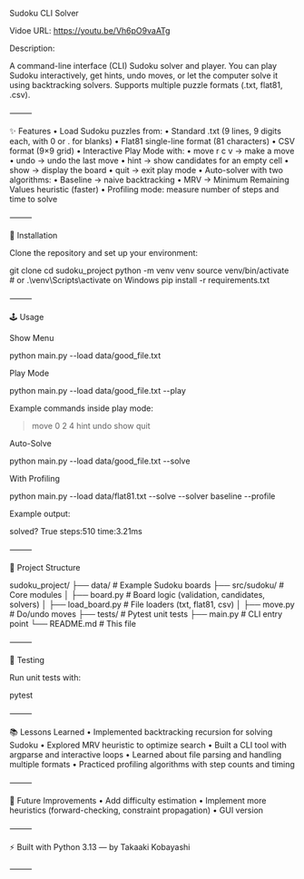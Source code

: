 Sudoku CLI Solver

Vidoe URL: https://youtu.be/Vh6pO9vaATg



Description:

A command-line interface (CLI) Sudoku solver and player.
You can play Sudoku interactively, get hints, undo moves, or let the computer solve it using backtracking solvers. Supports multiple puzzle formats (.txt, flat81, .csv).

⸻

✨ Features
	•	Load Sudoku puzzles from:
	•	Standard .txt (9 lines, 9 digits each, with 0 or . for blanks)
	•	Flat81 single-line format (81 characters)
	•	CSV format (9×9 grid)
	•	Interactive Play Mode with:
	•	move r c v → make a move
	•	undo → undo the last move
	•	hint → show candidates for an empty cell
	•	show → display the board
	•	quit → exit play mode
	•	Auto-solver with two algorithms:
	•	Baseline → naive backtracking
	•	MRV → Minimum Remaining Values heuristic (faster)
	•	Profiling mode: measure number of steps and time to solve

⸻

🚀 Installation

Clone the repository and set up your environment:

git clone <your-repo-url>
cd sudoku_project
python -m venv venv
source venv/bin/activate  # or .\venv\Scripts\activate on Windows
pip install -r requirements.txt


⸻

🕹 Usage

Show Menu

python main.py --load data/good_file.txt

Play Mode

python main.py --load data/good_file.txt --play

Example commands inside play mode:

> move 0 2 4
> hint
> undo
> show
> quit

Auto-Solve

python main.py --load data/good_file.txt --solve

With Profiling

python main.py --load data/flat81.txt --solve --solver baseline --profile

Example output:

solved? True steps:510 time:3.21ms


⸻

📂 Project Structure

sudoku_project/
├── data/               # Example Sudoku boards
├── src/sudoku/         # Core modules
│   ├── board.py        # Board logic (validation, candidates, solvers)
│   ├── load_board.py   # File loaders (txt, flat81, csv)
│   ├── move.py         # Do/undo moves
├── tests/              # Pytest unit tests
├── main.py             # CLI entry point
└── README.md           # This file


⸻

🧪 Testing

Run unit tests with:

pytest


⸻

📚 Lessons Learned
	•	Implemented backtracking recursion for solving Sudoku
	•	Explored MRV heuristic to optimize search
	•	Built a CLI tool with argparse and interactive loops
	•	Learned about file parsing and handling multiple formats
	•	Practiced profiling algorithms with step counts and timing

⸻

🏁 Future Improvements
	•	Add difficulty estimation
	•	Implement more heuristics (forward-checking, constraint propagation)
	•	GUI version

⸻

⚡ Built with Python 3.13 — by Takaaki Kobayashi

⸻